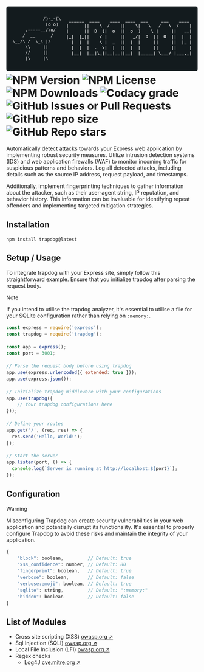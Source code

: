 # ![Trapdog](assets/logo.png) ![NPM Version](https://img.shields.io/npm/v/trapdog?style=flat-square) ![NPM License](https://img.shields.io/npm/l/trapdog?style=flat-square) ![NPM Downloads](https://img.shields.io/npm/dw/trapdog?style=flat-square) ![Codacy grade](https://img.shields.io/codacy/grade/6e2476638d574fd9898d8198acda6d3e?style=flat-square) ![GitHub Issues or Pull Requests](https://img.shields.io/github/issues/notreeceharris/trapdog?style=flat-square) ![GitHub repo size](https://img.shields.io/github/repo-size/notreeceharris/trapdog?style=flat-square) ![GitHub Repo stars](https://img.shields.io/github/stars/notreeceharris/trapdog)



<p>Automatically detect attacks towards your Express web application by implementing robust security measures. Utilize intrusion detection systems (IDS) and web application firewalls (WAF) to monitor incoming traffic for suspicious patterns and behaviors. Log all detected attacks, including details such as the source IP address, request payload, and timestamps.</p>

<p>Additionally, implement fingerprinting techniques to gather information about the attacker, such as their user-agent string, IP reputation, and behavior history. This information can be invaluable for identifying repeat offenders and implementing targeted mitigation strategies.</p>


## Installation
```
npm install trapdog@latest
```

## Setup / Usage

To integrate trapdog with your Express site, simply follow this straightforward example. Ensure that you initialize trapdog after parsing the request body.

> [!NOTE]
> If you intend to utilise the trapdog analyzer, it's essential to utilise a file for your SQLite configuration rather than relying on `:memory:`.

```js
const express = require('express');
const trapdog = require('trapdog');

const app = express();
const port = 3001;

// Parse the request body before using trapdog
app.use(express.urlencoded({ extended: true }));
app.use(express.json());

// Initialize trapdog middleware with your configurations
app.use(trapdog({
    // Your trapdog configurations here
}));

// Define your routes
app.get('/', (req, res) => {
  res.send('Hello, World!');
});

// Start the server
app.listen(port, () => {
  console.log(`Server is running at http://localhost:${port}`);
});
```

## Configuration

> [!WARNING]
> Misconfiguring Trapdog can create security vulnerabilities in your web application and potentially disrupt its functionality. It's essential to properly configure Trapdog to avoid these risks and maintain the integrity of your application.

```js
{
    "block": boolean,         // Default: true
    "xss_confidence": number, // Default: 80
    "fingerprint": boolean,   // Default: true
    "verbose": boolean,       // Default: false
    "verbose:emoji": boolean, // Default: true
    "sqlite": string,         // Default: ":memory:"
    "hidden": boolean         // Default: false
}
```

## List of Modules

- Cross site scripting (XSS) [owasp.org ↗](https://owasp.org/www-community/attacks/xss/)
- Sql Injection (SQLI) [owasp.org ↗](https://owasp.org/www-community/attacks/SQL_Injection)
- Local File Inclusion (LFI) [owasp.org ↗](https://owasp.org/www-project-web-security-testing-guide/v42/4-Web_Application_Security_Testing/07-Input_Validation_Testing/11.1-Testing_for_Local_File_Inclusion)
- Regex checks
  - Log4J [cve.mitre.org ↗](https://cve.mitre.org/cgi-bin/cvename.cgi?name=cve-2021-44228)

<!--

## Features

> [!NOTE]
> ✅ - Added \
> ❌ - Not added yet \
> ⏳ - Next release


- ✅ SQL Injection Detection
- ✅ XSS/CSS Detection
- ✅ Request Blocking
- ✅ Logging
- ⏳ Analytics
- ⏳ Fingerprinting
